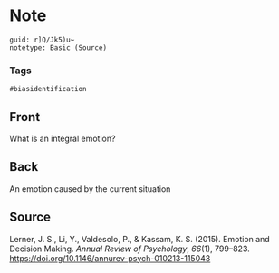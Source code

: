 # Note
```
guid: r]Q/Jk5)u~
notetype: Basic (Source)
```

### Tags
```
#biasidentification
```

## Front
What is an integral emotion?

## Back
An emotion caused by the current situation

## Source

<div><div> <div>Lerner, J. S., Li, Y., Valdesolo, P., & Kassam, K. S. (2015). Emotion and Decision Making. <i>Annual Review of Psychology</i>, <i>66</i>(1), 799–823. <a href="https://doi.org/10.1146/annurev-psych-010213-115043">https://doi.org/10.1146/annurev-psych-010213-115043</a>
</div></div></div>


